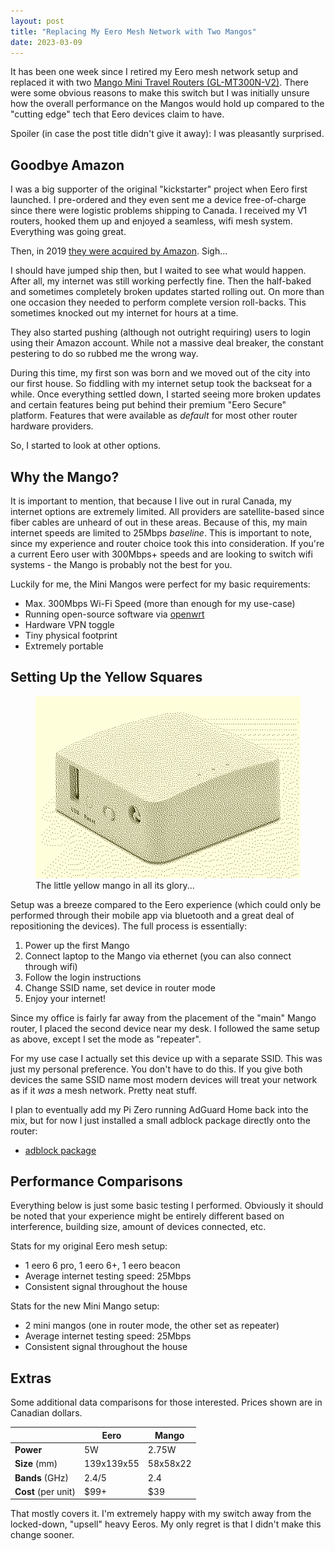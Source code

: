 ```yaml
---
layout: post
title: "Replacing My Eero Mesh Network with Two Mangos"
date: 2023-03-09
---
```



It has been one week since I retired my Eero mesh network setup and replaced it with two [Mango Mini Travel Routers (GL-MT300N-V2)](https://www.gl-inet.com/products/gl-mt300n-v2/). There were some obvious reasons to make this switch but I was initially unsure how the overall performance on the Mangos would hold up compared to the "cutting edge" tech that Eero devices claim to have.

Spoiler (in case the post title didn't give it away): I was pleasantly surprised.

## Goodbye Amazon

I was a big supporter of the original "kickstarter" project when Eero first launched. I pre-ordered and they even sent me a device free-of-charge since there were logistic problems shipping to Canada. I received my V1 routers, hooked them up and enjoyed a seamless, wifi mesh system. Everything was going great.

Then, in 2019 [they were acquired by Amazon](https://mashable.com/article/amazon-acquires-eero). Sigh...

I should have jumped ship then, but I waited to see what would happen. After all, my internet was still working perfectly fine. Then the half-baked and sometimes completely broken updates started rolling out. On more than one occasion they needed to perform complete version roll-backs. This sometimes knocked out my internet for hours at a time.

They also started pushing (although not outright requiring) users to login using their Amazon account. While not a massive deal breaker, the constant pestering to do so rubbed me the wrong way. 

During this time, my first son was born and we moved out of the city into our first house. So fiddling with my internet setup took the backseat for a while. Once everything settled down, I started seeing more broken updates and certain features being put behind their premium "Eero Secure" platform. Features that were available as *default* for most other router hardware providers.

So, I started to look at other options.

## Why the Mango?

It is important to mention, that because I live out in rural Canada, my internet options are extremely limited. All providers are satellite-based since fiber cables are unheard of out in these areas. Because of this, my main internet speeds are limited to 25Mbps *baseline*. This is important to note, since my experience and router choice took this into consideration. If you're a current Eero user with 300Mbps+ speeds and are looking to switch wifi systems - the Mango is probably not the best for you.

Luckily for me, the Mini Mangos were perfect for my basic requirements:

- Max. 300Mbps Wi-Fi Speed (more than enough for my use-case)
- Running open-source software via [openwrt](https://openwrt.org/)
- Hardware VPN toggle
- Tiny physical footprint
- Extremely portable

## Setting Up the Yellow Squares

<figure>
<img src="/public/images/mango-router-1.png" alt="The Mango router from the left side">
<figcaption>The little yellow mango in all its glory...</figcaption>
</figure>

Setup was a breeze compared to the Eero experience (which could only be performed through their mobile app via bluetooth and a great deal of repositioning the devices). The full process is essentially:

1. Power up the first Mango
2. Connect laptop to the Mango via ethernet (you can also connect through wifi)
3. Follow the login instructions
4. Change SSID name, set device in router mode
5. Enjoy your internet!

Since my office is fairly far away from the placement of the "main" Mango router, I placed the second device near my desk. I followed the same setup as above, except I set the mode as "repeater".

For my use case I actually set this device up with a separate SSID. This was just my personal preference. You don't have to do this. If you give both devices the same SSID name most modern devices will treat your network as if it *was* a mesh network. Pretty neat stuff.

I plan to eventually add my Pi Zero running AdGuard Home back into the mix, but for now I just installed a small adblock package directly onto the router:

- [adblock package](https://github.com/openwrt/packages/tree/master/net/adblock)

## Performance Comparisons

Everything below is just some basic testing I performed. Obviously it should be noted that your experience might be entirely different based on interference, building size, amount of devices connected, etc.

Stats for my original Eero mesh setup:

- 1 eero 6 pro, 1 eero 6+, 1 eero beacon
- Average internet testing speed: 25Mbps
- Consistent signal throughout the house

Stats for the new Mini Mango setup:

- 2 mini mangos (one in router mode, the other set as repeater)
- Average internet testing speed: 25Mbps
- Consistent signal throughout the house

## Extras

Some additional data comparisons for those interested. Prices shown are in Canadian dollars.

| |Eero|Mango|
|-----|----|-----|
|**Power**|5W|2.75W|
|**Size** (mm)|139x139x55|58x58x22|
|**Bands** (GHz)|2.4/5|2.4|
|**Cost** (per unit)|$99+|$39|

That mostly covers it. I'm extremely happy with my switch away from the locked-down, "upsell" heavy Eeros. My only regret is that I didn't make this change sooner.
